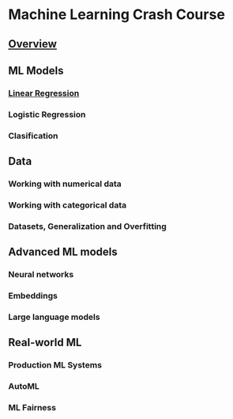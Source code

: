 # Machine Learning Crash Course

## [Overview](./overview.md)

## ML Models

### [Linear Regression](./linear_regression.md)

### Logistic Regression

### Clasification

## Data

### Working with numerical data

### Working with categorical data

### Datasets, Generalization and Overfitting

## Advanced ML models

### Neural networks

### Embeddings

### Large language models

## Real-world ML

### Production ML Systems

### AutoML

### ML Fairness
